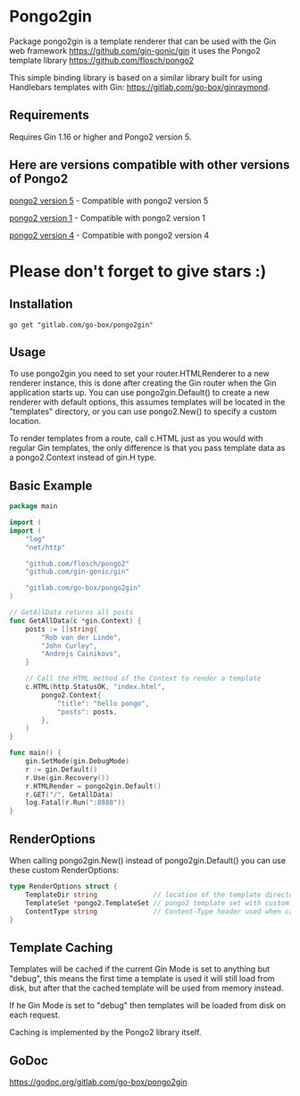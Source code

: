 Pongo2gin
=========

Package pongo2gin is a template renderer that can be used with the Gin web
framework https://github.com/gin-gonic/gin it uses the Pongo2 template library
https://github.com/flosch/pongo2

This simple binding library is based on a similar library built for using
Handlebars templates with Gin: https://gitlab.com/go-box/ginraymond.

Requirements
------------

Requires Gin 1.16 or higher and Pongo2 version 5.

## Here are versions compatible with other versions of Pongo2

 [pongo2 version 5](https://gitlab.com/go-box/pongo2gin/) -  Compatible with pongo2 version 5
 
 [pongo2 version 1](https://gitlab.com/go-box/pongo2gin/tree/main/v1) - Compatible with pongo2 version 1
 
 [pongo2 version 4](https://gitlab.com/go-box/pongo2gin/tree/main/v4) -  Compatible with pongo2 version 4

# Please don't forget to give stars :)

## Installation

`go get "gitlab.com/go-box/pongo2gin"`

Usage
-----

To use pongo2gin you need to set your router.HTMLRenderer to a new renderer
instance, this is done after creating the Gin router when the Gin application
starts up. You can use pongo2gin.Default() to create a new renderer with
default options, this assumes templates will be located in the "templates"
directory, or you can use pongo2.New() to specify a custom location.

To render templates from a route, call c.HTML just as you would with
regular Gin templates, the only difference is that you pass template
data as a pongo2.Context instead of gin.H type.

Basic Example
-------------

```go
package main

import (
import (
	"log"
	"net/http"

	"github.com/flosch/pongo2"
	"github.com/gin-gonic/gin"

	"gitlab.com/go-box/pongo2gin"
)

// GetAllData returns all posts
func GetAllData(c *gin.Context) {
	posts := []string{
		"Rob van der Linde",
		"John Curley",
		"Andrejs Cainikovs",
	}

	// Call the HTML method of the Context to render a template
	c.HTML(http.StatusOK, "index.html",
		pongo2.Context{
			"title": "hello pongo",
			"posts": posts,
		},
	)
}

func main() {
	gin.SetMode(gin.DebugMode)
	r := gin.Default()
	r.Use(gin.Recovery())
	r.HTMLRender = pongo2gin.Default()
	r.GET("/", GetAllData)
	log.Fatal(r.Run(":8888"))
}

```

RenderOptions
-------------

When calling pongo2gin.New() instead of pongo2gin.Default() you can use these
custom RenderOptions:

```go
type RenderOptions struct {
    TemplateDir string              // location of the template directory
    TemplateSet *pongo2.TemplateSet // pongo2 template set with custom loader, or nil
    ContentType string              // Content-Type header used when calling c.HTML()
}
```

Template Caching
----------------

Templates will be cached if the current Gin Mode is set to anything but "debug",
this means the first time a template is used it will still load from disk, but
after that the cached template will be used from memory instead.

If he Gin Mode is set to "debug" then templates will be loaded from disk on
each request.

Caching is implemented by the Pongo2 library itself.

GoDoc
-----

https://godoc.org/gitlab.com/go-box/pongo2gin
